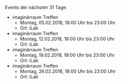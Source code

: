 Events der nächsten 31 Tage:

- imaginärraum Treffen
  - Montag, 05.02.2018, 18:00 Uhr bis 23:00 Uhr
  - Ort: iLab
- imaginärraum Treffen
  - Montag, 12.02.2018, 18:00 Uhr bis 23:00 Uhr
  - Ort: iLab
- imaginärraum Treffen
  - Montag, 19.02.2018, 18:00 Uhr bis 23:00 Uhr
  - Ort: iLab
- imaginärraum Treffen
  - Montag, 26.02.2018, 18:00 Uhr bis 23:00 Uhr
  - Ort: iLab

